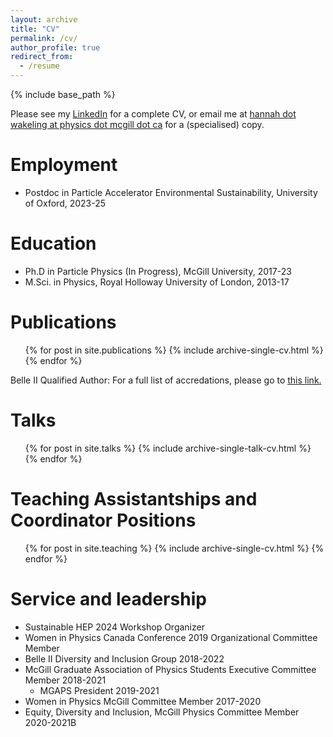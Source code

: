 ```yaml
---
layout: archive
title: "CV"
permalink: /cv/
author_profile: true
redirect_from:
  - /resume
---
```


{% include base_path %}

Please see my [LinkedIn](https://www.linkedin.com/in/hmwakeling/) for a complete CV, or email me at [hannah dot wakeling at physics dot mcgill dot ca](hannah.wakeling@physics.mcgill.ca) for a (specialised) copy.

Employment
======
* Postdoc in Particle Accelerator Environmental Sustainability, University of Oxford, 2023-25

Education
======
* Ph.D in Particle Physics (In Progress), McGill University, 2017-23
* M.Sci. in Physics, Royal Holloway University of London, 2013-17

Publications
======
  <ul>{% for post in site.publications %}
    {% include archive-single-cv.html %}
  {% endfor %}</ul>
  
Belle II Qualified Author:
For a full list of accredations, please go to <u><a href="inspirehep.net/authors/1753264">this link</a>.</u>
  
Talks
======
  <ul>{% for post in site.talks %}
    {% include archive-single-talk-cv.html %}
  {% endfor %}</ul>
  
Teaching Assistantships and Coordinator Positions
======
  <ul>{% for post in site.teaching %}
    {% include archive-single-cv.html %}
  {% endfor %}</ul>

Service and leadership
======
* Sustainable HEP 2024 Workshop Organizer
* Women in Physics Canada Conference 2019 Organizational Committee Member
* Belle II Diversity and Inclusion Group 2018-2022
* McGill Graduate Association of Physics Students Executive Committee Member 2018-2021
  * MGAPS President 2019-2021
* Women in Physics McGill Committee Member 2017-2020
* Equity, Diversity and Inclusion, McGill Physics Committee Member 2020-2021B